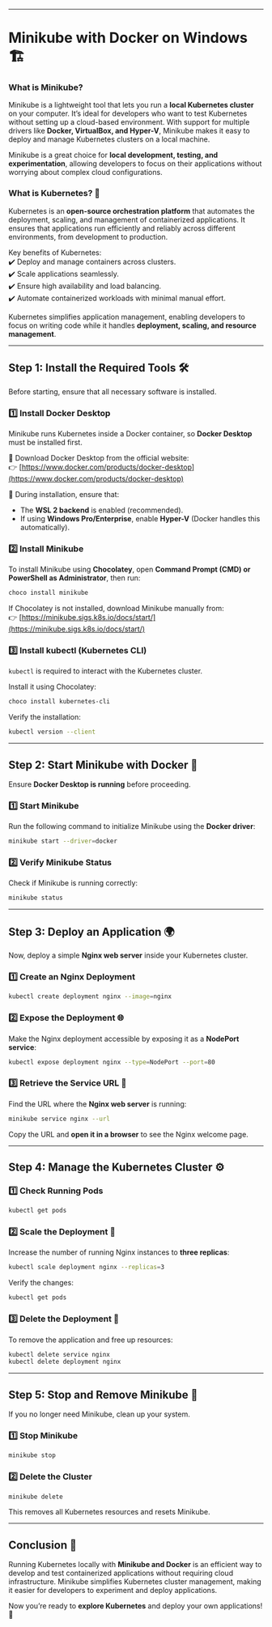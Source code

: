 
---

# **Minikube with Docker on Windows 🏗️**  

### **What is Minikube?**  
Minikube is a lightweight tool that lets you run a **local Kubernetes cluster** on your computer. It’s ideal for developers who want to test Kubernetes without setting up a cloud-based environment. With support for multiple drivers like **Docker, VirtualBox, and Hyper-V**, Minikube makes it easy to deploy and manage Kubernetes clusters on a local machine.  

Minikube is a great choice for **local development, testing, and experimentation**, allowing developers to focus on their applications without worrying about complex cloud configurations.  

### **What is Kubernetes? 🚀**  
Kubernetes is an **open-source orchestration platform** that automates the deployment, scaling, and management of containerized applications. It ensures that applications run efficiently and reliably across different environments, from development to production.  

Key benefits of Kubernetes:  
✔️ Deploy and manage containers across clusters.  
✔️ Scale applications seamlessly.  
✔️ Ensure high availability and load balancing.  
✔️ Automate containerized workloads with minimal manual effort.  

Kubernetes simplifies application management, enabling developers to focus on writing code while it handles **deployment, scaling, and resource management**.  

---

## **Step 1: Install the Required Tools 🛠️**  

Before starting, ensure that all necessary software is installed.  

### **1️⃣ Install Docker Desktop**  
Minikube runs Kubernetes inside a Docker container, so **Docker Desktop** must be installed first.  

🔹 Download Docker Desktop from the official website:  
👉 [https://www.docker.com/products/docker-desktop](https://www.docker.com/products/docker-desktop)  

🔹 During installation, ensure that:  
- The **WSL 2 backend** is enabled (recommended).  
- If using **Windows Pro/Enterprise**, enable **Hyper-V** (Docker handles this automatically).  

### **2️⃣ Install Minikube**  
To install Minikube using **Chocolatey**, open **Command Prompt (CMD) or PowerShell as Administrator**, then run:  
```sh
choco install minikube
```  
If Chocolatey is not installed, download Minikube manually from:  
👉 [https://minikube.sigs.k8s.io/docs/start/](https://minikube.sigs.k8s.io/docs/start/)  

### **3️⃣ Install kubectl (Kubernetes CLI)**  
`kubectl` is required to interact with the Kubernetes cluster.  

Install it using Chocolatey:  
```sh
choco install kubernetes-cli
```  
Verify the installation:  
```sh
kubectl version --client
```  

---

## **Step 2: Start Minikube with Docker 🐳**  

Ensure **Docker Desktop is running** before proceeding.  

### **1️⃣ Start Minikube**  
Run the following command to initialize Minikube using the **Docker driver**:  
```sh
minikube start --driver=docker
```  

### **2️⃣ Verify Minikube Status**  
Check if Minikube is running correctly:  
```sh
minikube status
```  

---

## **Step 3: Deploy an Application 🌍**  

Now, deploy a simple **Nginx web server** inside your Kubernetes cluster.  

### **1️⃣ Create an Nginx Deployment**  
```sh
kubectl create deployment nginx --image=nginx
```  

### **2️⃣ Expose the Deployment 🌐**  
Make the Nginx deployment accessible by exposing it as a **NodePort service**:  
```sh
kubectl expose deployment nginx --type=NodePort --port=80
```  

### **3️⃣ Retrieve the Service URL 🔗**  
Find the URL where the **Nginx web server** is running:  
```sh
minikube service nginx --url
```  
Copy the URL and **open it in a browser** to see the Nginx welcome page.  

---

## **Step 4: Manage the Kubernetes Cluster ⚙️**  

### **1️⃣ Check Running Pods**  
```sh
kubectl get pods
```  

### **2️⃣ Scale the Deployment 🔄**  
Increase the number of running Nginx instances to **three replicas**:  
```sh
kubectl scale deployment nginx --replicas=3
```  
Verify the changes:  
```sh
kubectl get pods
```  

### **3️⃣ Delete the Deployment 🧹**  
To remove the application and free up resources:  
```sh
kubectl delete service nginx
kubectl delete deployment nginx
```  

---

## **Step 5: Stop and Remove Minikube 🚫**  

If you no longer need Minikube, clean up your system.  

### **1️⃣ Stop Minikube**  
```sh
minikube stop
```  

### **2️⃣ Delete the Cluster**  
```sh
minikube delete
```  

This removes all Kubernetes resources and resets Minikube.  

---

## **Conclusion 🎯**  
Running Kubernetes locally with **Minikube and Docker** is an efficient way to develop and test containerized applications without requiring cloud infrastructure. Minikube simplifies Kubernetes cluster management, making it easier for developers to experiment and deploy applications.  

Now you’re ready to **explore Kubernetes** and deploy your own applications! 🚀